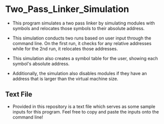 # Two_Pass_Linker_Simulation

- This program simulates a two pass linker by simulating modules with symbols and relocates those symbols to their absolute address.

- This simulation conducts two runs based on user input through the command line. On the first run, it checks for any relative addresses while for the 2nd run, it relocates those addresses.

- This simulation also creates a symbol table for the user, showing each symbol's absolute address.

- Additionally, the simulation also disables modules if they have an address that is larger than the virtual machine size.

## Text File

- Provided in this repository is a text file which serves as some sample inputs for this program. Feel free to copy and paste the inputs onto the command line!